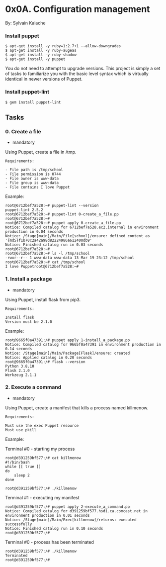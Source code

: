 # 0x0A. Configuration management
By: Sylvain Kalache

### Install puppet
	$ apt-get install -y ruby=1:2.7+1 --allow-downgrades
	$ apt-get install -y ruby-augeas
	$ apt-get install -y ruby-shadow
	$ apt-get install -y puppet

You do not need to attempt to upgrade versions. This project is simply a set of tasks to familiarize you with the basic level syntax which is virtually identical in newer versions of Puppet.

### Install puppet-lint
	$ gem install puppet-lint

## Tasks
### 0. Create a file
- mandatory

Using Puppet, create a file in /tmp.

	Requirements:

	- File path is /tmp/school
	- File permission is 0744
	- File owner is www-data
	- File group is www-data
	- File contains I love Puppet

Example:

	root@6712bef7a528:~# puppet-lint --version
	puppet-lint 2.5.2
	root@6712bef7a528:~# puppet-lint 0-create_a_file.pp
	root@6712bef7a528:~# 
	root@6712bef7a528:~# puppet apply 0-create_a_file.pp
	Notice: Compiled catalog for 6712bef7a528.ec2.internal in environment production in 0.04 seconds
	Notice: /Stage[main]/Main/File[school]/ensure: defined content as '{md5}f1b70c2a42a98d82224986a612400db9'
	Notice: Finished catalog run in 0.03 seconds
	root@6712bef7a528:~#
	root@6712bef7a528:~# ls -l /tmp/school
	-rwxr--r-- 1 www-data www-data 13 Mar 19 23:12 /tmp/school
	root@6712bef7a528:~# cat /tmp/school
	I love Puppetroot@6712bef7a528:~#

### 1. Install a package
- mandatory

Using Puppet, install flask from pip3.

	Requirements:

	Install flask
	Version must be 2.1.0

Example:

	root@9665f0a47391:/# puppet apply 1-install_a_package.pp
	Notice: Compiled catalog for 9665f0a47391 in environment production in 0.14 seconds
	Notice: /Stage[main]/Main/Package[Flask]/ensure: created
	Notice: Applied catalog in 0.20 seconds
	root@9665f0a47391:/# flask --version
	Python 3.8.10
	Flask 2.1.0
	Werkzeug 2.1.1

### 2. Execute a command
- mandatory

Using Puppet, create a manifest that kills a process named killmenow.

	Requirements:

	Must use the exec Puppet resource
	Must use pkill

Example:

Terminal #0 - starting my process

	root@d391259bf577:/# cat killmenow
	#!/bin/bash
	while [[ true ]]
	do
	    sleep 2
	done

	root@d391259bf577:/# ./killmenow
	
Terminal #1 - executing my manifest

	root@d391259bf577:/# puppet apply 2-execute_a_command.pp
	Notice: Compiled catalog for d391259bf577.hsd1.ca.comcast.net in environment production in 0.01 seconds
	Notice: /Stage[main]/Main/Exec[killmenow]/returns: executed successfully
	Notice: Finished catalog run in 0.10 seconds
	root@d391259bf577:/# 
	
Terminal #0 - process has been terminated

	root@d391259bf577:/# ./killmenow
	Terminated
	root@d391259bf577:/#
